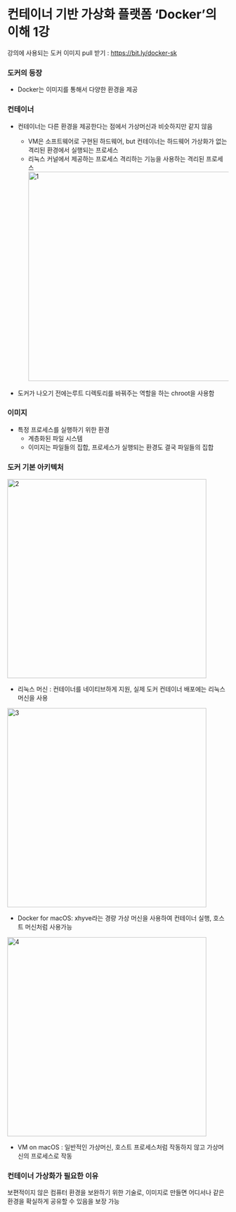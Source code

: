 # 컨테이너 기반 가상화 플랫폼 ‘Docker’의 이해 1강

강의에 사용되는 도커 이미지 pull 받기 : https://bit.ly/docker-sk

### 도커의 등장

- Docker는 이미지를 통해서 다양한 환경을 제공

### 컨테이너

- 컨테이너는 다른 환경을 제공한다는 점에서 가상머신과 비슷하지만 같지 않음
    - VM은 소프트웨어로 구현된 하드웨어, but 컨테이너는 하드웨어 가상화가 없는 격리된 환경에서 실행되는 프로세스
    - 리눅스 커널에서 제공하는 프로세스 격리하는 기능을 사용하는 격리된 프로세스
        <img width="476" alt="1" src="https://github.com/yj-leez/Docker-WIL/assets/77960090/e0ba1e68-c4a9-48b4-89ec-0377467e308e">

        
- 도커가 나오기 전에는루트 디렉토리를 바꿔주는 역할을 하는 chroot을 사용함

### 이미지

- 특정 프로세스를 실행하기 위한 환경
    - 계층화된 파일 시스템
    - 이미지는 파일들의 집합, 프로세스가 실행되는 환경도 결국 파일들의 집합

### 도커 기본 아키텍처
<img width="453" alt="2" src="https://github.com/yj-leez/Docker-WIL/assets/77960090/f7280d79-f091-44ae-a251-77ec09667506">

- 리눅스 머신 : 컨테이너를 네이티브하게 지원, 실제 도커 컨테이너 배포에는 리눅스 머신을 사용

<img width="453" alt="3" src="https://github.com/yj-leez/Docker-WIL/assets/77960090/1d586d91-4989-4003-88a1-5f4938612592">

- Docker for macOS: xhyve라는 경량 가상 머신을 사용하여 컨테이너 실행, 호스트 머신처럼 사용가능

<img width="453" alt="4" src="https://github.com/yj-leez/Docker-WIL/assets/77960090/a72e433d-dfe2-4999-82f0-20c2e35be61f">

- VM on macOS : 일반적인 가상머신, 호스트 프로세스처럼 작동하지 않고 가상머신의 프로세스로 작동

### 컨테이너 가상화가 필요한 이유

보편적이지 않은 컴퓨터 환경을 보완하기 위한 기술로, 이미지로 만들면 어디서나 같은 환경을 확실하게 공유할 수 있음을 보장 가능
